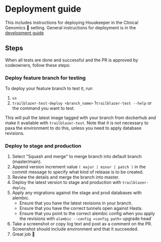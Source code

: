 # Deployment guide
This includes instructions for deploying Houskeeper in the Clinical Genomics :hospital: setting. General instructions for deployment is in the [development guide][development-guide]

## Steps
When all tests are done and successful and the PR is approved by codeowners, follow these steps:

### Deploy feature branch for testing
To deploy your feature branch to test it, run
1. `us`
1. `trailblazer-test-deploy <branch_name>`
1`trailblazer-test --help` or the command you want to test.

This will pull the latest image tagged with your branch from dockerhub and make it available with `trailblazer-test`.
Note that it is not necessary to paxa the environment to do this, unless you need to apply database revisions.


### Deploy to stage and production
1. Select "Squash and merge" to merge branch into default branch (master/main).
2. Append version increment value `( major | minor | patch )` in the commit message to specify what kind of release is to be created.
3. Review the details and merge the branch into master.
4. Deploy the latest version to stage and production with `trailblazer-deploy`.
5. Apply any migrations against the stage and prod databases with alembic.
    - Ensure that you have the latest revisions in your branch.
    - Ensure that you have the correct tunnels open against Hasta.
    - Ensure that you point to the correct alembic config when you apply the revisions with `alembic --config <config path>` upgrade head`
6. Take a screenshot or copy log text and post as a comment on the PR. Screenshot should include environment and that it succeeded.
7. Great job :whale2:

[development-guide]: http://www.clinicalgenomics.se/development/publish/prod/
